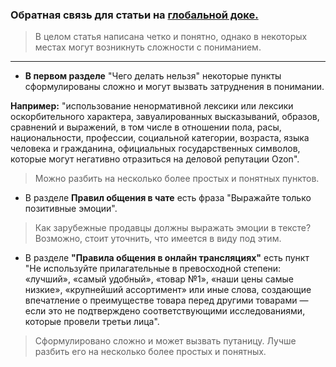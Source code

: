 ### Обратная связь для статьи на [глобальной доке.](https://docs.ozon.ru/global/policies/communication/?country=CN)

>В целом статья написана четко и понятно, однако 
в некоторых местах могут 
возникнуть сложности с пониманием. 

---
* **В первом разделе** "Чего делать нельзя" некоторые пункты 
сформулированы сложно и могут вызвать затруднения в 
понимании.

**Например:** "использование ненормативной лексики 
  или лексики оскорбительного характера, завуалированных 
  высказываний, образов, сравнений и выражений, в том числе 
  в отношении пола, расы, национальности, профессии, социальной категории, 
  возраста, языка человека и гражданина, 
  официальных государственных символов, которые могут негативно отразиться
  на деловой репутации Ozon". 
  
  >Можно разбить на несколько более простых и понятных пунктов.

* В разделе **Правил общения в чате**
есть фраза "Выражайте только позитивные эмоции". 
>Как зарубежные продавцы должны выражать
эмоции в тексте? Возможно, стоит уточнить, что имеется в виду под этим.

* В разделе **"Правила общения в онлайн трансляциях"** есть 
пункт "Не используйте прилагательные в превосходной степени: 
«лучший», «самый удобный», «товар №1», «наши цены самые низкие», «крупнейший ассортимент» 
или иные слова, создающие впечатление о преимуществе товара 
перед другими товарами — если это не подтверждено 
соответствующими исследованиями, которые провели 
третьи лица". 
> Сформулировано сложно и может 
вызвать путаницу. Лучше разбить его на несколько 
более простых и понятных.